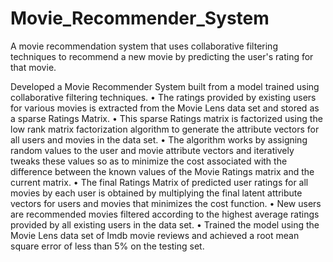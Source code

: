 # Movie_Recommender_System
A movie recommendation system that uses collaborative filtering techniques to recommend a new movie by predicting the user's rating for that movie.

Developed a Movie Recommender System built from a model trained using collaborative filtering techniques.
• The ratings provided by existing users for various movies is extracted from the Movie Lens data set and stored as a sparse Ratings Matrix.
• This sparse Ratings matrix is factorized using the low rank matrix factorization algorithm to generate the attribute vectors for all users and movies in the data set. 
• The algorithm works by assigning random values to the user and movie attribute vectors and iteratively tweaks these values so as to minimize the cost associated with the difference between the known values of the Movie Ratings matrix and the current matrix.
• The final Ratings Matrix of predicted user ratings for all movies by each user is obtained by multiplying the final latent attribute vectors for users and movies that minimizes the cost function.
• New users are recommended movies filtered according to the highest average ratings provided by all existing users in the data set.
• Trained the model using the Movie Lens data set of Imdb movie reviews and achieved a root mean square error of less than 5% on the testing set.
